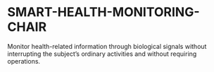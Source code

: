 # SMART-HEALTH-MONITORING-CHAIR
Monitor health-related information through biological signals without interrupting the subject’s ordinary activities and without requiring operations.

